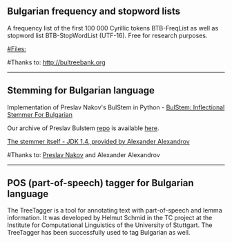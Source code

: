 Bulgarian frequency and stopword lists
---------
A frequency list of the first 100 000 Cyrillic tokens BTB-FreqList as well as stopword list BTB-StopWordList (UTF-16). Free for research purposes.

[#Files:](https://github.com/antouanbg/Bulgarian_Datasets_Models/blob/master/datasets/NLP/stopwords_and_ferqency_list_.zip)

#Thanks to: http://bultreebank.org
________
Stemming for Bulgarian language
-------------------------------
Implementation of Preslav Nakov's BulStem in Python - [BulStem: Inflectional Stemmer For Bulgarian](http://people.ischool.berkeley.edu/~nakov/bulstem)

Our archive of Preslav Bulstem [repo](https://github.com/peio/PyBulStem) is available [here](https://github.com/antouanbg/Bulgarian_Datasets_Models/blob/master/datasets/NLP/PyBulStem-master.zip).

[The stemmer itself - JDK 1.4, provided by Alexander Alexandrov](https://github.com/antouanbg/Bulgarian_Datasets_Models/blob/master/datasets/NLP/Stemmer_BG.java)

#Thanks to: [Preslav Nakov](https://github.com/peio) and Alexander Alexandrov
________
POS (part-of-speech) tagger for Bulgarian language
-------------------------------
The TreeTagger is a tool for annotating text with part-of-speech and lemma information. It was developed by Helmut Schmid in the TC project at the Institute for Computational Linguistics of the University of Stuttgart. The TreeTagger has been successfully used to tag Bulgarian as well.
